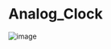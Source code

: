 # Analog_Clock

![image](https://github.com/HRISHAV18/Analog_Clock/assets/97503756/011752ec-dbc6-49ca-9fb3-46f525977419)
